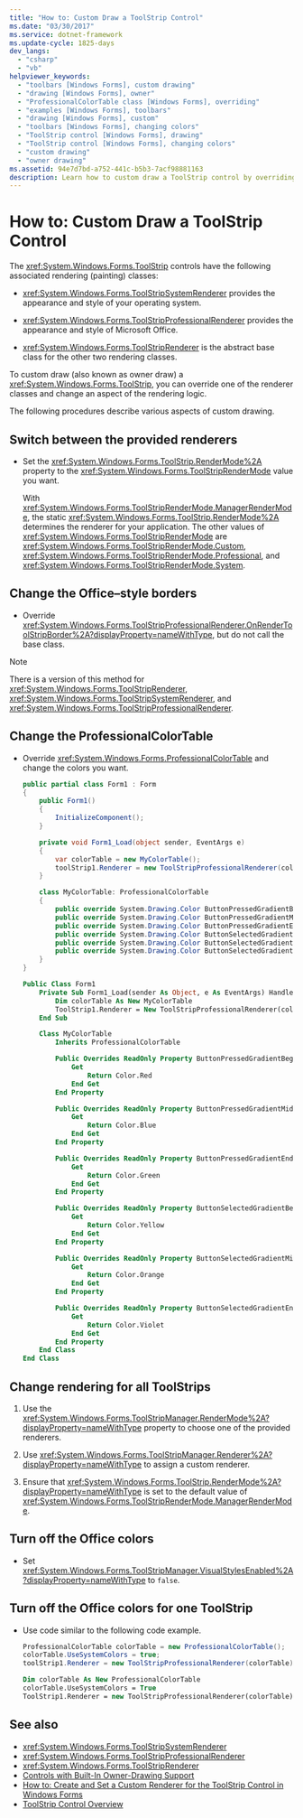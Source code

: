 ```yaml
---
title: "How to: Custom Draw a ToolStrip Control"
ms.date: "03/30/2017"
ms.service: dotnet-framework
ms.update-cycle: 1825-days
dev_langs:
  - "csharp"
  - "vb"
helpviewer_keywords:
  - "toolbars [Windows Forms], custom drawing"
  - "drawing [Windows Forms], owner"
  - "ProfessionalColorTable class [Windows Forms], overriding"
  - "examples [Windows Forms], toolbars"
  - "drawing [Windows Forms], custom"
  - "toolbars [Windows Forms], changing colors"
  - "ToolStrip control [Windows Forms], drawing"
  - "ToolStrip control [Windows Forms], changing colors"
  - "custom drawing"
  - "owner drawing"
ms.assetid: 94e7d7bd-a752-441c-b5b3-7acf98881163
description: Learn how to custom draw a ToolStrip control by overriding one of the renderer classes and changing an aspect of the rendering logic.
---
```

# How to: Custom Draw a ToolStrip Control

The <xref:System.Windows.Forms.ToolStrip> controls have the following associated rendering (painting) classes:

- <xref:System.Windows.Forms.ToolStripSystemRenderer> provides the appearance and style of your operating system.

- <xref:System.Windows.Forms.ToolStripProfessionalRenderer> provides the appearance and style of Microsoft Office.

- <xref:System.Windows.Forms.ToolStripRenderer> is the abstract base class for the other two rendering classes.

To custom draw (also known as owner draw) a <xref:System.Windows.Forms.ToolStrip>, you can override one of the renderer classes and change an aspect of the rendering logic.

The following procedures describe various aspects of custom drawing.

## Switch between the provided renderers

- Set the <xref:System.Windows.Forms.ToolStrip.RenderMode%2A> property to the <xref:System.Windows.Forms.ToolStripRenderMode> value you want.

     With <xref:System.Windows.Forms.ToolStripRenderMode.ManagerRenderMode>, the static <xref:System.Windows.Forms.ToolStrip.RenderMode%2A> determines the renderer for your application. The other values of <xref:System.Windows.Forms.ToolStripRenderMode> are <xref:System.Windows.Forms.ToolStripRenderMode.Custom>, <xref:System.Windows.Forms.ToolStripRenderMode.Professional>, and <xref:System.Windows.Forms.ToolStripRenderMode.System>.

## Change the Office–style borders

- Override <xref:System.Windows.Forms.ToolStripProfessionalRenderer.OnRenderToolStripBorder%2A?displayProperty=nameWithType>, but do not call the base class.

> [!NOTE]
> There is a version of this method for <xref:System.Windows.Forms.ToolStripRenderer>, <xref:System.Windows.Forms.ToolStripSystemRenderer>, and <xref:System.Windows.Forms.ToolStripProfessionalRenderer>.

## Change the ProfessionalColorTable

- Override <xref:System.Windows.Forms.ProfessionalColorTable> and change the colors you want.

  ```csharp
  public partial class Form1 : Form
  {
      public Form1()
      {
          InitializeComponent();
      }

      private void Form1_Load(object sender, EventArgs e)
      {
          var colorTable = new MyColorTable();
          toolStrip1.Renderer = new ToolStripProfessionalRenderer(colorTable);
      }

      class MyColorTable: ProfessionalColorTable
      {
          public override System.Drawing.Color ButtonPressedGradientBegin => Color.Red;
          public override System.Drawing.Color ButtonPressedGradientMiddle => Color.Blue;
          public override System.Drawing.Color ButtonPressedGradientEnd => Color.Green;
          public override System.Drawing.Color ButtonSelectedGradientBegin => Color.Yellow;
          public override System.Drawing.Color ButtonSelectedGradientMiddle => Color.Orange;
          public override System.Drawing.Color ButtonSelectedGradientEnd => Color.Violet;
      }
  }
  ```

  ```vb
  Public Class Form1
      Private Sub Form1_Load(sender As Object, e As EventArgs) Handles MyBase.Load
          Dim colorTable As New MyColorTable
          ToolStrip1.Renderer = New ToolStripProfessionalRenderer(colorTable)
      End Sub

      Class MyColorTable
          Inherits ProfessionalColorTable

          Public Overrides ReadOnly Property ButtonPressedGradientBegin() As System.Drawing.Color
              Get
                  Return Color.Red
              End Get
          End Property

          Public Overrides ReadOnly Property ButtonPressedGradientMiddle() As System.Drawing.Color
              Get
                  Return Color.Blue
              End Get
          End Property

          Public Overrides ReadOnly Property ButtonPressedGradientEnd() As System.Drawing.Color
              Get
                  Return Color.Green
              End Get
          End Property

          Public Overrides ReadOnly Property ButtonSelectedGradientBegin() As System.Drawing.Color
              Get
                  Return Color.Yellow
              End Get
          End Property

          Public Overrides ReadOnly Property ButtonSelectedGradientMiddle() As System.Drawing.Color
              Get
                  Return Color.Orange
              End Get
          End Property

          Public Overrides ReadOnly Property ButtonSelectedGradientEnd() As System.Drawing.Color
              Get
                  Return Color.Violet
              End Get
          End Property
      End Class
  End Class
  ```

## Change rendering for all ToolStrips

1. Use the <xref:System.Windows.Forms.ToolStripManager.RenderMode%2A?displayProperty=nameWithType> property to choose one of the provided renderers.

2. Use <xref:System.Windows.Forms.ToolStripManager.Renderer%2A?displayProperty=nameWithType> to assign a custom renderer.

3. Ensure that <xref:System.Windows.Forms.ToolStrip.RenderMode%2A?displayProperty=nameWithType> is set to the default value of <xref:System.Windows.Forms.ToolStripRenderMode.ManagerRenderMode>.

## Turn off the Office colors

- Set <xref:System.Windows.Forms.ToolStripManager.VisualStylesEnabled%2A?displayProperty=nameWithType> to `false`.

## Turn off the Office colors for one ToolStrip

- Use code similar to the following code example.

  ```csharp
  ProfessionalColorTable colorTable = new ProfessionalColorTable();
  colorTable.UseSystemColors = true;
  toolStrip1.Renderer = new ToolStripProfessionalRenderer(colorTable);
  ```

  ```vb
  Dim colorTable As New ProfessionalColorTable
  colorTable.UseSystemColors = True
  ToolStrip1.Renderer = new ToolStripProfessionalRenderer(colorTable)
  ```

## See also

- <xref:System.Windows.Forms.ToolStripSystemRenderer>
- <xref:System.Windows.Forms.ToolStripProfessionalRenderer>
- <xref:System.Windows.Forms.ToolStripRenderer>
- [Controls with Built-In Owner-Drawing Support](controls-with-built-in-owner-drawing-support.md)
- [How to: Create and Set a Custom Renderer for the ToolStrip Control in Windows Forms](create-and-set-a-custom-renderer-for-the-toolstrip-control-in-wf.md)
- [ToolStrip Control Overview](toolstrip-control-overview-windows-forms.md)
